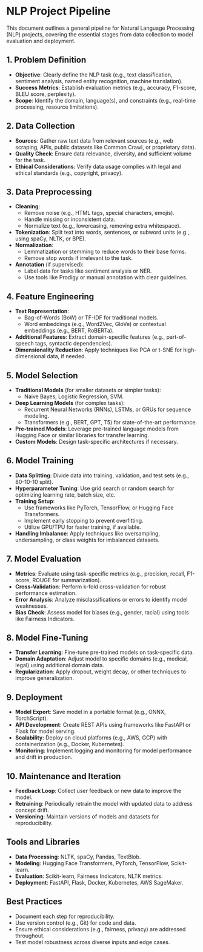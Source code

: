 # NLP Project Pipeline

This document outlines a general pipeline for Natural Language Processing (NLP) projects, covering the essential stages from data collection to model evaluation and deployment.

## 1. Problem Definition
- **Objective**: Clearly define the NLP task (e.g., text classification, sentiment analysis, named entity recognition, machine translation).
- **Success Metrics**: Establish evaluation metrics (e.g., accuracy, F1-score, BLEU score, perplexity).
- **Scope**: Identify the domain, language(s), and constraints (e.g., real-time processing, resource limitations).

## 2. Data Collection
- **Sources**: Gather raw text data from relevant sources (e.g., web scraping, APIs, public datasets like Common Crawl, or proprietary data).
- **Quality Check**: Ensure data relevance, diversity, and sufficient volume for the task.
- **Ethical Considerations**: Verify data usage complies with legal and ethical standards (e.g., copyright, privacy).

## 3. Data Preprocessing
- **Cleaning**:
  - Remove noise (e.g., HTML tags, special characters, emojis).
  - Handle missing or inconsistent data.
  - Normalize text (e.g., lowercasing, removing extra whitespace).
- **Tokenization**: Split text into words, sentences, or subword units (e.g., using spaCy, NLTK, or BPE).
- **Normalization**:
  - Lemmatization or stemming to reduce words to their base forms.
  - Remove stop words if irrelevant to the task.
- **Annotation** (if supervised):
  - Label data for tasks like sentiment analysis or NER.
  - Use tools like Prodigy or manual annotation with clear guidelines.

## 4. Feature Engineering
- **Text Representation**:
  - Bag-of-Words (BoW) or TF-IDF for traditional models.
  - Word embeddings (e.g., Word2Vec, GloVe) or contextual embeddings (e.g., BERT, RoBERTa).
- **Additional Features**: Extract domain-specific features (e.g., part-of-speech tags, syntactic dependencies).
- **Dimensionality Reduction**: Apply techniques like PCA or t-SNE for high-dimensional data, if needed.

## 5. Model Selection
- **Traditional Models** (for smaller datasets or simpler tasks):
  - Naive Bayes, Logistic Regression, SVM.
- **Deep Learning Models** (for complex tasks):
  - Recurrent Neural Networks (RNNs), LSTMs, or GRUs for sequence modeling.
  - Transformers (e.g., BERT, GPT, T5) for state-of-the-art performance.
- **Pre-trained Models**: Leverage pre-trained language models from Hugging Face or similar libraries for transfer learning.
- **Custom Models**: Design task-specific architectures if necessary.

## 6. Model Training
- **Data Splitting**: Divide data into training, validation, and test sets (e.g., 80-10-10 split).
- **Hyperparameter Tuning**: Use grid search or random search for optimizing learning rate, batch size, etc.
- **Training Setup**:
  - Use frameworks like PyTorch, TensorFlow, or Hugging Face Transformers.
  - Implement early stopping to prevent overfitting.
  - Utilize GPU/TPU for faster training, if available.
- **Handling Imbalance**: Apply techniques like oversampling, undersampling, or class weights for imbalanced datasets.

## 7. Model Evaluation
- **Metrics**: Evaluate using task-specific metrics (e.g., precision, recall, F1-score, ROUGE for summarization).
- **Cross-Validation**: Perform k-fold cross-validation for robust performance estimation.
- **Error Analysis**: Analyze misclassifications or errors to identify model weaknesses.
- **Bias Check**: Assess model for biases (e.g., gender, racial) using tools like Fairness Indicators.

## 8. Model Fine-Tuning
- **Transfer Learning**: Fine-tune pre-trained models on task-specific data.
- **Domain Adaptation**: Adjust model to specific domains (e.g., medical, legal) using additional domain data.
- **Regularization**: Apply dropout, weight decay, or other techniques to improve generalization.

## 9. Deployment
- **Model Export**: Save model in a portable format (e.g., ONNX, TorchScript).
- **API Development**: Create REST APIs using frameworks like FastAPI or Flask for model serving.
- **Scalability**: Deploy on cloud platforms (e.g., AWS, GCP) with containerization (e.g., Docker, Kubernetes).
- **Monitoring**: Implement logging and monitoring for model performance and drift in production.

## 10. Maintenance and Iteration
- **Feedback Loop**: Collect user feedback or new data to improve the model.
- **Retraining**: Periodically retrain the model with updated data to address concept drift.
- **Versioning**: Maintain versions of models and datasets for reproducibility.

## Tools and Libraries
- **Data Processing**: NLTK, spaCy, Pandas, TextBlob.
- **Modeling**: Hugging Face Transformers, PyTorch, TensorFlow, Scikit-learn.
- **Evaluation**: Scikit-learn, Fairness Indicators, NLTK metrics.
- **Deployment**: FastAPI, Flask, Docker, Kubernetes, AWS SageMaker.

## Best Practices
- Document each step for reproducibility.
- Use version control (e.g., Git) for code and data.
- Ensure ethical considerations (e.g., fairness, privacy) are addressed throughout.
- Test model robustness across diverse inputs and edge cases.
